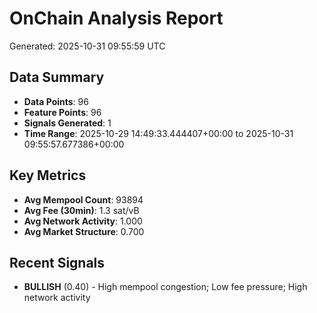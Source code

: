 # OnChain Analysis Report
Generated: 2025-10-31 09:55:59 UTC

## Data Summary
- **Data Points**: 96
- **Feature Points**: 96
- **Signals Generated**: 1
- **Time Range**: 2025-10-29 14:49:33.444407+00:00 to 2025-10-31 09:55:57.677386+00:00

## Key Metrics
- **Avg Mempool Count**: 93894
- **Avg Fee (30min)**: 1.3 sat/vB
- **Avg Network Activity**: 1.000
- **Avg Market Structure**: 0.700

## Recent Signals
- **BULLISH** (0.40) - High mempool congestion; Low fee pressure; High network activity
